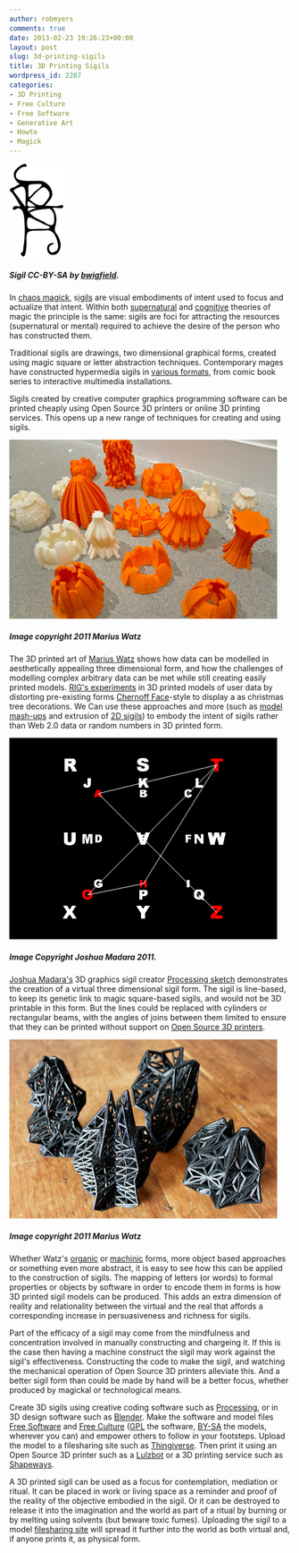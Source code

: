 ```yaml
---
author: robmyers
comments: true
date: 2013-02-23 19:26:23+00:00
layout: post
slug: 3d-printing-sigils
title: 3D Printing Sigils
wordpress_id: 2287
categories:
- 3D Printing
- Free Culture
- Free Software
- Generative Art
- Howto
- Magick
---
```


[![100px-Sigil.svg](/assets/2013/02/100px-Sigil.svg_.png)](/assets/2013/02/100px-Sigil.svg_.png)


##### Sigil CC-BY-SA by [bwigfield](http://en.wikipedia.org/wiki/File:Sigil.jpg).


In [chaos magick](http://en.wikipedia.org/wiki/Chaos_magick), s[igils](http://en.wikipedia.org/wiki/Sigil_(magic)) are visual embodiments of intent used to focus and actualize that intent. Within both [supernatural](http://www.amazon.co.uk/Liber-Null-Psychonaut-Peter-Carroll/dp/0877286396/) and [cognitive](http://www.amazon.co.uk/Brain-Magick-Exercises-Meta-Magick-Invocation/dp/0738729264/) theories of magic the principle is the same: sigils are foci for attracting the resources (supernatural or mental) required to achieve the desire of the person who has constructed them.

Traditional sigils are drawings, two dimensional graphical forms, created using magic square or letter abstraction techniques. Contemporary mages have constructed hypermedia sigils in [various formats](http://technoccult.net/archives/2010/02/18/hypersigils-reconsidered/), from comic book series to interactive multimedia installations.

Sigils created by creative computer graphics programming software can be printed cheaply using Open Source 3D printers or online 3D printing services. This opens up a new range of techniques for creating and using sigils.


[![Image copyright 2011 Marius Watz](/assets/2013/02/7660-SF-Kinotek-Form-studies-Makerbot.png)](/assets/2013/02/7660-SF-Kinotek-Form-studies-Makerbot.png)





##### Image copyright 2011 Marius Watz


The 3D printed art of [Marius Watz](http://mariuswatz.com/) shows how data can be modelled in aesthetically appealing three dimensional form, and how the challenges of modelling complex arbitrary data can be met while still creating easily printed models. [RIG's experiments](http://russelldavies.typepad.com/planning/2010/01/data-decs.html) in 3D printed models of user data by distorting pre-existing forms [Chernoff Face](http://en.wikipedia.org/wiki/Chernoff_face)-style to display a as christmas tree decorations. We Can use these approaches and more (such as [model mash-ups](http://www.thingiverse.com/search?q=mashup) and extrusion of [2D sigils](http://www.thingiverse.com/thing:10849)) to embody the intent of sigils rather than Web 2.0 data or random numbers in 3D printed form.

[![azathoth_3d_sigil_letters](/assets/2013/02/azathoth_3d_sigil_letters.png)](/assets/2013/02/azathoth_3d_sigil_letters.png)


##### Image Copyright Joshua Madara 2011.


[Joshua Madara's](http://hyperritual.com/joshua) 3D graphics sigil creator [Processing sketch](http://hyperritual.com/portfolio/3d-sigil-maker/) demonstrates the creation of a virtual three dimensional sigil form. The sigil is line-based, to keep its genetic link to magic square-based sigils, and would not be 3D printable in this form. But the lines could be replaced with cylinders or rectangular beams, with the angles of joins between them limited to ensure that they can be printed without support on [Open Source 3D printers](http://www.reprap.org/wiki/Main_Page).

[![Probability-Lattice-0304-Final-pieces](/assets/2013/02/Probability-Lattice-0304-Final-pieces.png)](/assets/2013/02/Probability-Lattice-0304-Final-pieces.png)


##### Image copyright 2011 Marius Watz


Whether Watz's [organic](http://mariuswatz.com/2011/07/21/form-studies-makerbot/) or [machinic](http://mariuswatz.com/2012/05/09/probability-lattice/) forms, more object based approaches or something even more abstract, it is easy to see how this can be applied to the construction of sigils. The mapping of letters (or words) to formal properties or objects by software in order to encode them in forms is how 3D printed sigil models can be produced. This adds an extra dimension of reality and relationality between the virtual and the real that affords a corresponding increase in persuasiveness and richness for sigils.

Part of the efficacy of a sigil may come from the mindfulness and concentration involved in manually constructing and chargeing it. If this is the case then having a machine construct the sigil may work against the sigil's effectiveness. Constructing the code to make the sigil, and watching the mechanical operation of Open Source 3D printers alleviate this. And a better sigil form than could be made by hand will be a better focus, whether produced by magickal or technological means.

Create 3D sigils using creative coding software such as [Processing](http://processing.org/), or in 3D design software such as [Blender](http://www.blender.org/). Make the software and model files [Free Software](http://en.wikipedia.org/wiki/Free_software) and [Free Culture](http://en.wikipedia.org/wiki/Free_culture_movement) ([GPL](http://www.gnu.org/licenses/gpl.html) the software, [BY-SA](http://creativecommons.org/licenses/by-sa/3.0/) the models, wherever you can) and empower others to follow in your footsteps. Upload the model to a filesharing site such as [Thingiverse](http://www.thingiverse.com/). Then print it using an Open Source 3D printer such as a [Lulzbot](http://www.lulzbot.com/) or a 3D printing service such as [Shapeways](http://www.shapeways.com/).

A 3D printed sigil can be used as a focus for contemplation, mediation or ritual. It can be placed in work or living space as a reminder and proof of the reality of the objective embodied in the sigil. Or it can be destroyed to release it into the imagination and the world as part of a ritual by burning or by melting using solvents (but beware toxic fumes). Uploading the sigil to a model [filesharing site](http://www.thingiverse.com/) will spread it further into the world as both virtual and, if anyone prints it, as physical form.
